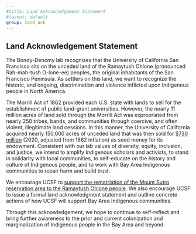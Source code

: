 ```yaml
---
#title: Land Acknowledgement Statement
#layout: default
group: land_ack
---
```


## Land Acknowledgement Statement

The Bondy-Denomy lab recognizes that the University of California San Francisco sits on the unceded land of the Ramaytush Ohlone (pronounced Rah-mah-tush O-lone-ee) peoples, the original inhabitants of the San Francisco Peninsula. As settlers on this land, we want to recognize the historic, and ongoing, discrimination and violence inflicted upon Indigenous people in North America.

The Morrill Act of 1862 provided each U.S. state with lands to sell for the establishment of public land-grant universities. However, the nearly 11 million acres of land sold through the Morrill Act was expropriated from nearly 250 tribes, bands, and communities through coercive, and often violent, illegitimate land cessions. In this manner, the University of California acquired nearly 150,000 acres of unceded land that was then sold for [$730 million](https://www.landgrabu.org/universities/university-of-california) (2020, adjusted from 1862 inflation) as seed money for its endowment.
Consistent with our lab values of diversity, equity, inclusion, and justice, we intend to amplify Indigenous scholars and activists, to stand in solidarity with local communities, to self-educate on the history and culture of Indigenous people, and to work with Bay Area Indigenous communities to repair harm and build trust.

We encourage UCSF to [support the rematriation of the Mount Sutro reservation area to the Ramaytush Ohlone people](https://ucsf.co1.qualtrics.com/jfe/form/SV_8eMqf1z5oJdASiN). We also encourage UCSF to issue a formal land acknowledgment statement and outline concrete actions of how UCSF will support Bay Area Indigenous communities.

Through this acknowledgement, we hope to continue to self-reflect and bring further awareness to the prior and current colonization and marginalization of Indigenous people in the Bay Area and beyond.
